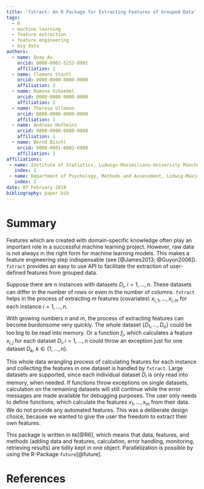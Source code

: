 ```yaml
---
title: 'fxtract: An R Package for Extracting Features of Grouped Data'
tags:
  - R
  - machine learning
  - feature extraction
  - feature engineering
  - big data
authors:
  - name: Quay Au
    orcid: 0000-0002-5252-8902
    affiliation: 1
  - name: Clemens Stachl
    orcid: 0000-0000-0000-0000
    affiliation: 2
  - name: Ramona Schoedel
    orcid: 0000-0000-0000-0000
    affiliation: 2
  - name: Theresa Ullmann
    orcid: 0000-0000-0000-0000
    affiliation: 1
  - name: Andreas Hofheinz
    orcid: 0000-0000-0000-0000
    affiliation: 1
  - name: Bernd Bischl
    orcid: 0000-0001-6002-6980
    affiliation: 1
affiliations:
 - name: Institute of Statistics, Ludwigs-Maximilians-University München
   index: 1
 - name: Department of Psychology, Methods and Assessment, Ludwig-Maximilians-Universität München
   index: 2
date: 07 February 2019
bibliography: paper.bib
---
```


# Summary

Features which are created with domain-specific knowledge often play an important role in a successful machine learning project.
However, raw data is not always in the right form for machine learning models.
This makes a feature engineering step indispensable (see [@James2013; @Guyon2006]).
``fxtract`` provides an easy to use API to facilitate the extraction of user-defined features from grouped data.

Suppose there are $n$ instances with datasets $D_i$, $i = 1,...,n$. 
These datasets can differ in the number of rows or even in the number of columns.
``fxtract`` helps in the process of extracting $m$ features (covariates) $x_{i, 1}, ..., x_{i, m}$ for each instance $i = 1, ..., n$.

With growing numbers $n$ and $m$, the process of extracting features can become burdonsome very quickly. 
The whole dataset $\{D_1, ..., D_n\}$ could be too big to be read into memory. Or a function $f_j$, which calculates a feature $x_{i, j}$ for each dataset $D_i, i = 1,..., n$ could throw an exception just for one dataset $D_k$, $k \in \{1, ..., n\}$. 

This whole data wrangling process of calculating features for each instance and collecting the features in one dataset is handled by ``fxtract``. Large datasets are supported, since each individual dataset $D_i$ is only read into memory, when needed. If functions throw exceptions on single datasets, calculation on the remaining datasets will still continue while the error messages are made available for debugging purposes. The user only needs to define functions, which calculate the features $x_{1}, ..., x_{m}$ from their data. We do not provide any automated features. This was a deliberate design choice, because we wanted to give the user the freedom to extract their own features.

This package is written in ``R6``[@R6], which means that data, features, and methods (adding data and features, calculation, error handling, monitoring, retrieving results) are tidily kept in one object. Parallelization is possible by using the R-Package ``future``[@future].

# References
